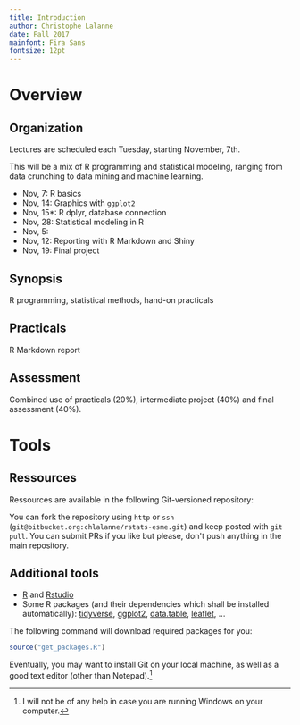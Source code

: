 ```yaml
---
title: Introduction
author: Christophe Lalanne
date: Fall 2017
mainfont: Fira Sans
fontsize: 12pt
---
```


# Overview

## Organization

Lectures are scheduled each Tuesday, starting November, 7th. 

This will be a mix of R programming and statistical modeling, ranging from data crunching to data mining and machine learning.

- Nov, 7: R basics
- Nov, 14: Graphics with `ggplot2`
- Nov, 15*: R dplyr, database connection
- Nov, 28: Statistical modeling in R
- Nov, 5: 
- Nov, 12: Reporting with R Markdown and Shiny
- Nov, 19: Final project

## Synopsis

R programming, statistical methods, hand-on practicals

## Practicals

R Markdown report

## Assessment

Combined use of practicals (20%), intermediate project (40%) and final assessment (40%).

# Tools

## Ressources

Ressources are available in the following Git-versioned repository:  
<center> <https://bitbucket.org/chlalanne/rstats-esme> </center>

You can fork the repository using `http` or `ssh` (`git@bitbucket.org:chlalanne/rstats-esme.git`) and keep posted with `git pull`. You can submit PRs if you like but please, don't push anything in the main repository. 

## Additional tools

- [R][R] and [Rstudio][Rstudio]
- Some R packages (and their dependencies which shall be installed automatically): [tidyverse][tidyverse], [ggplot2][ggplot2], [data.table][data.table], [leaflet][leaflet], ... 

The following command will download required packages for you:

```r
source("get_packages.R")
```

Eventually, you may want to install Git on your local machine, as well as a good text editor (other than Notepad).[^fn]

[^fn]: I will not be of any help in case you are running Windows on your computer.

[R]: http://cran.r-project.org
[Rstudio]: http://rstudio.com
[tidyverse]: http://tidyverse.org
[ggplot2]: http://ggplot2.org
[data.table]: https://github.com/Rdatatable/data.table/wiki
[leaflet]: https://rstudio.github.io/leaflet/
